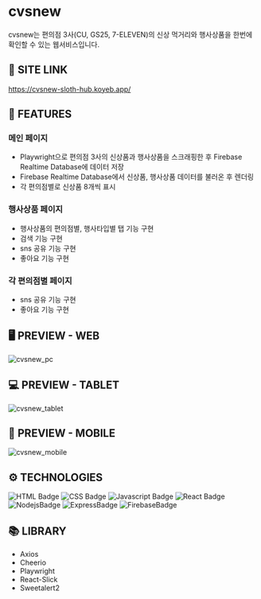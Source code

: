 # **cvsnew**

cvsnew는 편의점 3사(CU, GS25, 7-ELEVEN)의 신상 먹거리와 행사상품을 한번에 확인할 수 있는 웹서비스입니다.

## 🔗 **SITE LINK**
https://cvsnew-sloth-hub.koyeb.app/

## 📄 **FEATURES**

### 메인 페이지
- Playwright으로 편의점 3사의 신상품과 행사상품을 스크래핑한 후 Firebase Realtime Database에 데이터 저장
- Firebase Realtime Database에서 신상품, 행사상품 데이터를 불러온 후 렌더링
- 각 편의점별로 신상품 8개씩 표시

### 행사상품 페이지
- 행사상품의 편의점별, 행사타입별 탭 기능 구현
- 검색 기능 구현
- sns 공유 기능 구현
- 좋아요 기능 구현

### 각 편의점별 페이지
- sns 공유 기능 구현
- 좋아요 기능 구현

## 🖥 PREVIEW - **WEB**

![cvsnew_pc](https://github.com/sloth-hub/cvsnew/assets/53851248/b9ec6aa1-bdd4-4268-8bf5-4e82e8e016b0)

## 💻 PREVIEW - **TABLET**

![cvsnew_tablet](https://github.com/sloth-hub/cvsnew/assets/53851248/f3020d25-e32f-4cc3-aac7-8e3276d5d29e)

## 📱 PREVIEW - **MOBILE**

![cvsnew_mobile](https://github.com/sloth-hub/cvsnew/assets/53851248/33f63314-6326-4bfd-9cc2-dd6f6fe2dd5c)

## ⚙ TECHNOLOGIES

![HTML Badge](https://img.shields.io/badge/html5-E34F26?style=for-the-badge&logo=html5&logoColor=white)
![CSS Badge](https://img.shields.io/badge/css3-1572B6?style=for-the-badge&logo=css3&logoColor=white)
![Javascript Badge](https://img.shields.io/badge/javascript-F7DF1E?style=for-the-badge&logo=javascript&logoColor=black)
![React Badge](https://img.shields.io/badge/react-61DAFB?style=for-the-badge&logo=react&logoColor=black)
![NodejsBadge](https://img.shields.io/badge/node.js-339933?style=for-the-badge&logo=node.js&logoColor=white)
![ExpressBadge](https://img.shields.io/badge/express-000000?style=for-the-badge&logo=express&logoColor=white)
![FirebaseBadge](https://img.shields.io/badge/firebase-FFCA28?style=for-the-badge&logo=firebase&logoColor=white)

## 📚 LIBRARY

- Axios
- Cheerio
- Playwright
- React-Slick
- Sweetalert2
